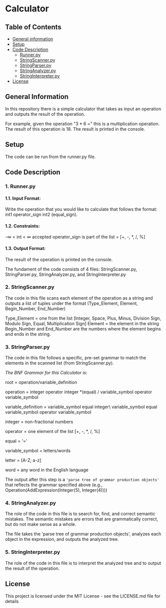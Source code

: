 # Calculator

## Table of Contents
* [ General information ](#general_info)
* [Setup](#setup)
* [Code Description](#code-descript)
  * [Runner.py](#runner)
  * [StringScanner.py](#scanner)
  * [StringParser.py](#parser)
  * [StringAnalyzer.py](#analyzer)
  * [StringInterpreter.py](#interpreter)
* [License](#license)

<a name="general_info"></a>
## General Information 
In this repository there is a simple calculator that takes as input an operation and outputs the result of the operation.

For example, given the operation "3 * 6 =" this is a multiplication operation. The result of this operation is 18. The result is printed in the console.

<a name="setup"></a>
## Setup
The code can be run from the runner.py file.
<a name="code-descript"></a>
## Code Description
<a name="runner"></a>
### **1. Runner.py**

#### 1.1. Input Format:
Write the operation that you would like to calculate that follows the format: int1 operator_sign int2 (equal_sign).

#### 1.2. Constraints:
-∞ < int < ∞
accepted operator_sign is part of the list = [+, -, \*, \/, %]

#### 1.3. Output Format:
The result of the operation is printed on the console.


The fundament of the code consists of 4 files: StringScanner.py, StringParser.py, StringAnalyzer.py, and StringInterpreter.py
<a name="scanner"></a>
### **2. StringScanner.py**
The code in this file scans each element of the operation as a string and outputs a list of tuples under the format (Type_Element, Element, Begin_Number, End_Number)

Type_Element = one from the list [Integer, Space, Plus, Minus, Division Sign, Modulo Sign, Equal, Multiplication Sign]
Element = the element in the string
Begin_Number and End_Number are the numbers where the element begins and ends in the string.

<a name="parser"></a>
### **3. StringParser.py**

The code in this file follows a specific, pre-set grammar to match the elements in the scanned list (from StringScanner.py).



*The BNF Grammar for this Calculator is:*

root = operation/variable_definition

operation = integer operator integer \*(equal) / variable_symbol operator variable_symbol

variable_definition = variable_symbol equal integer\ variable_symbol equal variable_symbol operator variable_symbol

integer = non-fractional numbers

operator = one element of the list [+, -, \*, \/, %]

equal = '='

variable_symbol = letters/words

letter = [A-Z; a-z]

word = any word in the English language



The output after this step is a `'parse tree of grammar production objects'` that reflects the grammar specified above (e.g., Operation(AddExpression(Integer(5), Integer(4))))

<a name="analyzer"></a>
### **4. StringAnalyzer.py**

The role of the code in this file is to search for, find, and correct semantic mistakes. The semantic mistakes are errors that are grammatically correct, but do not make sense as a whole.

The file takes the 'parse tree of grammar production objects', analyzes each object in the expression, and outputs the analyzed  tree.

<a name="interpreter"></a>
### **5. StringInterpreter.py**

The role of the code in this file is to interpret the analyzed tree and to output the result of the operation.

## License <a name="license"></a>
This project is licensed under the MIT License - see the LICENSE.md file for details
